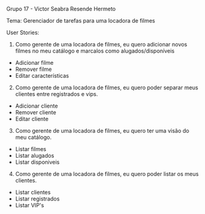 Grupo 17 - Victor Seabra Resende Hermeto

Tema: Gerenciador de tarefas para uma locadora de filmes

User Stories:

 1. Como gerente de uma locadora de filmes, eu quero adicionar novos filmes no meu catálogo e marcalos como alugados/disponíveis
 - Adicionar filme
 - Remover filme
 - Editar características
 
 2. Como gerente de uma locadora de filmes, eu quero poder separar meus clientes entre registrados e vips.
 - Adicionar cliente
 - Remover cliente
 - Editar cliente
 
 3. Como gerente de uma locadora de filmes, eu quero ter uma visão do meu catálogo.
 - Listar filmes
 - Listar alugados
 - Listar disponiveis
 
 4. Como gerente de uma locadora de filmes, eu quero poder listar os meus clientes.
 - Listar clientes
 - Listar registrados
 - Listar VIP's
